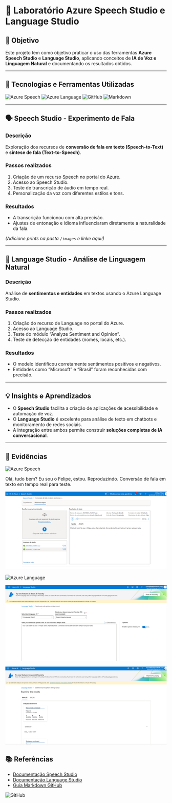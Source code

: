 # 🧩 Laboratório Azure Speech Studio e Language Studio

## 🎯 Objetivo
Este projeto tem como objetivo praticar o uso das ferramentas **Azure Speech Studio** e **Language Studio**, aplicando conceitos de **IA de Voz e Linguagem Natural** e documentando os resultados obtidos.

---

## 🧠 Tecnologias e Ferramentas Utilizadas
![Azure Speech](https://img.shields.io/badge/Azure_Speech_Studio-0078D4?style=for-the-badge&logo=microsoftazure&logoColor=white)
![Azure Language](https://img.shields.io/badge/Azure_Language_Studio-0078D4?style=for-the-badge&logo=microsoftazure&logoColor=white)
![GitHub](https://img.shields.io/badge/GitHub-181717?style=for-the-badge&logo=github&logoColor=white)
![Markdown](https://img.shields.io/badge/Markdown-000000?style=for-the-badge&logo=markdown&logoColor=white)

---

## 🗣️ Speech Studio - Experimento de Fala
### Descrição
Exploração dos recursos de **conversão de fala em texto (Speech-to-Text)** e **síntese de fala (Text-to-Speech)**.

### Passos realizados
1. Criação de um recurso Speech no portal do Azure.  
2. Acesso ao Speech Studio.  
3. Teste de transcrição de áudio em tempo real.  
4. Personalização da voz com diferentes estilos e tons.  

### Resultados
- A transcrição funcionou com alta precisão.  
- Ajustes de entonação e idioma influenciaram diretamente a naturalidade da fala.  

*(Adicione prints na pasta `/images` e linke aqui!)*

---

## 🧾 Language Studio - Análise de Linguagem Natural
### Descrição
Análise de **sentimentos e entidades** em textos usando o Azure Language Studio.

### Passos realizados
1. Criação do recurso de Language no portal do Azure.  
2. Acesso ao Language Studio.  
3. Teste do módulo “Analyze Sentiment and Opinion”.  
4. Teste de detecção de entidades (nomes, locais, etc.).

### Resultados
- O modelo identificou corretamente sentimentos positivos e negativos.  
- Entidades como “Microsoft” e “Brasil” foram reconhecidas com precisão.  

---

## 💡 Insights e Aprendizados
- O **Speech Studio** facilita a criação de aplicações de acessibilidade e automação de voz.  
- O **Language Studio** é excelente para análise de texto em chatbots e monitoramento de redes sociais.  
- A integração entre ambos permite construir **soluções completas de IA conversacional**.

---

## 📸 Evidências
![Azure Speech](https://img.shields.io/badge/Azure_Speech_Studio-0078D4?style=for-the-badge&logo=microsoftazure&logoColor=white)

Olá, tudo bem? Eu sou o Felipe, estou. Reproduzindo. Conversão de fala em texto em tempo real para teste. 

![Teste Speech Studio](<Captura de tela 2025-10-15 153917.png>)

![Azure Language](https://img.shields.io/badge/Azure_Language_Studio-0078D4?style=for-the-badge&logo=microsoftazure&logoColor=white)

![Teste Language Studio](Images/Captura%20de%20tela%202025-10-15%20161914.png)

![Outro teste Language Studio](Images/Captura%20de%20tela%202025-10-15%20161928.png)




## 📚 Referências
- [Documentação Speech Studio](https://learn.microsoft.com/en-us/azure/ai-services/speech-service/)
- [Documentação Language Studio](https://learn.microsoft.com/en-us/azure/ai-services/language-service/)
- [Guia Markdown GitHub](https://guides.github.com/features/mastering-markdown/)

![GitHub](https://img.shields.io/badge/GitHub-181717?style=for-the-badge&logo=github&logoColor=white)